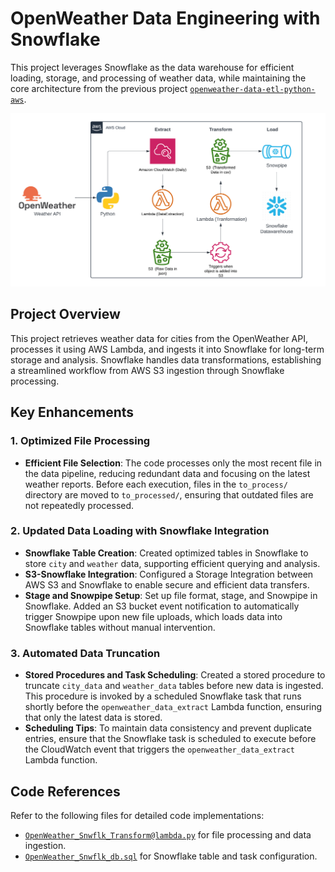# OpenWeather Data Engineering with Snowflake

This project leverages Snowflake as the data warehouse for efficient loading, storage, and processing of weather data, while maintaining the core architecture from the previous project [`openweather-data-etl-python-aws`](https://github.com/harshaallam/openweather-data-etl-python-aws).

![Architecture](OpenWeather-Snowflake-architecture.png)

## Project Overview
This project retrieves weather data for cities from the OpenWeather API, processes it using AWS Lambda, and ingests it into Snowflake for long-term storage and analysis. Snowflake handles data transformations, establishing a streamlined workflow from AWS S3 ingestion through Snowflake processing.

## Key Enhancements
### 1. **Optimized File Processing**
   - **Efficient File Selection**: The code processes only the most recent file in the data pipeline, reducing redundant data and focusing on the latest weather reports. Before each execution, files in the `to_process/` directory are moved to `to_processed/`, ensuring that outdated files are not repeatedly processed.

### 2. **Updated Data Loading with Snowflake Integration**
   - **Snowflake Table Creation**: Created optimized tables in Snowflake to store `city` and `weather` data, supporting efficient querying and analysis.
   - **S3-Snowflake Integration**: Configured a Storage Integration between AWS S3 and Snowflake to enable secure and efficient data transfers.
   - **Stage and Snowpipe Setup**: Set up file format, stage, and Snowpipe in Snowflake. Added an S3 bucket event notification to automatically trigger Snowpipe upon new file uploads, which loads data into Snowflake tables without manual intervention.

### 3. **Automated Data Truncation**
   - **Stored Procedures and Task Scheduling**: Created a stored procedure to truncate `city_data` and `weather_data` tables before new data is ingested. This procedure is invoked by a scheduled Snowflake task that runs shortly before the `openweather_data_extract` Lambda function, ensuring that only the latest data is stored.
   - **Scheduling Tips**: To maintain data consistency and prevent duplicate entries, ensure that the Snowflake task is scheduled to execute before the CloudWatch event that triggers the `openweather_data_extract` Lambda function.

## Code References
Refer to the following files for detailed code implementations:
- [`OpenWeather_Snwflk_Transform@lambda.py`](./OpenWeather_Snwflk_Transform@lambda.py) for file processing and data ingestion.
- [`OpenWeather_Snwflk_db.sql`](./OpenWeather_Snwflk_db.sql) for Snowflake table and task configuration.

